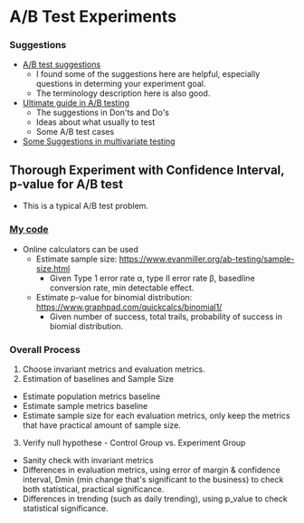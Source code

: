 # A/B Test Experiments

### Suggestions
* [A/B test suggestions][2]
  * I found some of the suggestions here are helpful, especially questions in determing your experiment goal.
  * The terminology description here is also good.
* [Ultimate guide in A/B testing][3]
  * The suggestions in Don'ts and Do's
  * Ideas about what usually to test
  * Some A/B test cases
* [Some Suggestions in multivariate testing][4]

## Thorough Experiment with Confidence Interval, p-value for A/B test
* This is a typical A/B test problem.
### [My code][1]
* Online calculators can be used
  * Estimate sample size: https://www.evanmiller.org/ab-testing/sample-size.html
    * Given Type 1 error rate α, type II error rate β, basedline conversion rate, min detectable effect.
  * Estimate p-value for binomial distribution: https://www.graphpad.com/quickcalcs/binomial1/
    * Given number of success, total trails, probability of success in biomial distribution.
### Overall Process
1. Choose invariant metrics and evaluation metrics.
2. Estimation of baselines and Sample Size
  * Estimate population metrics baseline
  * Estimate sample metrics baseline
  * Estimate sample size for each evaluation metrics, only keep the metrics that have practical amount of sample size.
3. Verify null hypothese - Control Group vs. Experiment Group
  * Sanity check with invariant metrics
  * Differences in evaluation metrics, using error of margin & confidence interval, Dmin (min change that's significant to the business) to check both statistical, practical significance.
  * Differences in trending (such as daily trending), using p_value to check statistical significance.


[1]: https://github.com/hanhanwu/Hanhan_Data_Science_Practice/blob/master/Applied_Statistics/ABTest_Experiments/detailed_ABTest_Experiment.ipynb
[2]:https://github.com/dwyl/learn-ab-and-multivariate-testing
[3]:https://www.smashingmagazine.com/2010/06/the-ultimate-guide-to-a-b-testing/
[4]:https://www.smashingmagazine.com/2011/04/multivariate-testing-101-a-scientific-method-of-optimizing-design/
